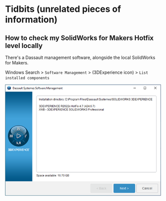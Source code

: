 # Tidbits (unrelated pieces of information)

## How to check my SolidWorks for Makers Hotfix level locally

There's a Dassault management software, alongside the local SolidWorks for Makers.

Windows Search > `Software Management` > (3DExperience icon) > `List installed components`

![](.images/SwManagement-list.png)

